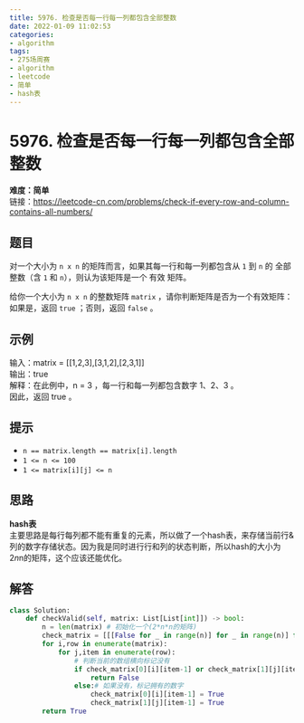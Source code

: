 ```yaml
---
title: 5976. 检查是否每一行每一列都包含全部整数
date: 2022-01-09 11:02:53
categories: 
- algorithm
tags:
- 275场周赛
- algorithm
- leetcode
- 简单
- hash表
---
```

# 5976. 检查是否每一行每一列都包含全部整数
**难度：简单**  
链接：https://leetcode-cn.com/problems/check-if-every-row-and-column-contains-all-numbers/
## 题目
对一个大小为 `n x n` 的矩阵而言，如果其每一行和每一列都包含从 `1` 到 `n` 的 全部 整数（含 `1` 和 `n`），则认为该矩阵是一个 有效 矩阵。

给你一个大小为 `n x n` 的整数矩阵 `matrix` ，请你判断矩阵是否为一个有效矩阵：如果是，返回 `true` ；否则，返回 `false` 。

## 示例
输入：matrix = [[1,2,3],[3,1,2],[2,3,1]]  
输出：true  
解释：在此例中，n = 3 ，每一行和每一列都包含数字 1、2、3 。  
因此，返回 true 。

## 提示
+ `n == matrix.length == matrix[i].length`
+ `1 <= n <= 100`
+ `1 <= matrix[i][j] <= n`

## 思路
**hash表**  
主要思路是每行每列都不能有重复的元素，所以做了一个hash表，来存储当前行&列的数字存储状态。因为我是同时进行行和列的状态判断，所以hash的大小为2*n*n的矩阵，这个应该还能优化。

## 解答
``` python
class Solution:
    def checkValid(self, matrix: List[List[int]]) -> bool:
        n = len(matrix) # 初始化一个(2*n*n的矩阵)
        check_matrix = [[[False for _ in range(n)] for _ in range(n)] for _ in range(2)]
        for i,row in enumerate(matrix):
            for j,item in enumerate(row):
                # 判断当前的数组横向标记没有
                if check_matrix[0][i][item-1] or check_matrix[1][j][item-1]:# 如果是重复数字就错误
                    return False
                else:# 如果没有，标记拥有的数字
                    check_matrix[0][i][item-1] = True
                    check_matrix[1][j][item-1] = True               
        return True
```